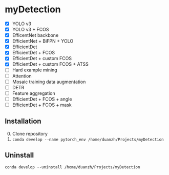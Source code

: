 # myDetection


- [x] YOLO v3
- [x] YOLO v3 + FCOS
- [x] EfficentNet backbone
- [x] EfficientNet + BiFPN + YOLO
- [x] EfficientDet
- [x] EfficientDet + FCOS
- [x] EfficientDet + custom FCOS
- [x] EfficientDet + custom FCOS + ATSS
- [ ] Hard example mining
- [ ] Attention
- [ ] Mosaic training data augmentation
- [ ] DETR
- [ ] Feature aggregation
- [ ] EfficientDet + FCOS + angle
- [ ] EfficientDet + FCOS + mask

## Installation
0. Clone repository
1. `conda develop --name pytorch_env /home/duanzh/Projects/myDetection`

## Uninstall
`conda develop --uninstall /home/duanzh/Projects/myDetection`
